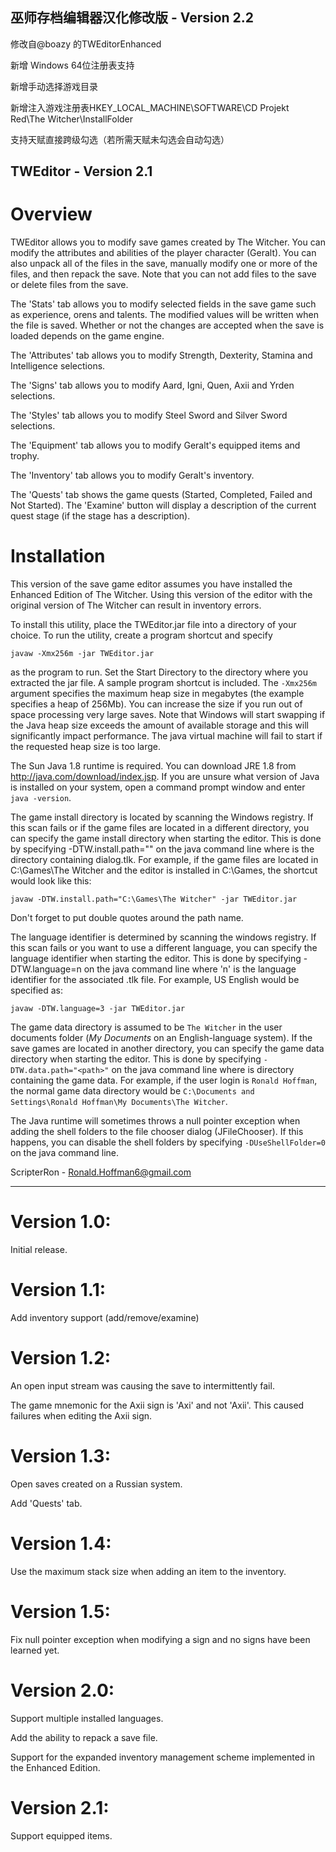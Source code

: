 巫师存档编辑器汉化修改版 - Version 2.2
-------------------------------------

修改自@boazy 的TWEditorEnhanced

新增 Windows 64位注册表支持

新增手动选择游戏目录

新增注入游戏注册表HKEY_LOCAL_MACHINE\SOFTWARE\CD Projekt Red\The Witcher\InstallFolder

支持天赋直接跨级勾选（若所需天赋未勾选会自动勾选）

TWEditor - Version 2.1
----------------------

Overview
========

TWEditor allows you to modify save games created by The Witcher.  You can modify the attributes and abilities of the player character (Geralt). You can also unpack all of the files in the save, manually modify one or more of the files, and then repack the save.  Note that you can not add files to the save or delete files from the save.

The 'Stats' tab allows you to modify selected fields in the save game such as experience, orens and talents.  The modified values will be written when the file is saved.  Whether or not the changes are accepted when the save is loaded depends on the game engine.

The 'Attributes' tab allows you to modify Strength, Dexterity, Stamina and Intelligence selections.

The 'Signs' tab allows you to modify Aard, Igni, Quen, Axii and Yrden selections.

The 'Styles' tab allows you to modify Steel Sword and Silver Sword selections.

The 'Equipment' tab allows you to modify Geralt's equipped items and trophy.

The 'Inventory' tab allows you to modify Geralt's inventory.

The 'Quests' tab shows the game quests (Started, Completed, Failed and Not Started).  The 'Examine' button will display a description of the current quest stage (if the stage has a description).


Installation
============

This version of the save game editor assumes you have installed the Enhanced Edition of The Witcher.  Using this version of the editor with the original version of The Witcher can result in inventory errors.

To install this utility, place the TWEditor.jar file into a directory of your choice.  To run the utility, create a program shortcut and specify 

  `javaw -Xmx256m -jar TWEditor.jar`

as the program to run.  Set the Start Directory to the directory where you extracted the jar file.  A sample program shortcut is included.  The `-Xmx256m` argument specifies the maximum heap size in megabytes (the example specifies a heap of 256Mb).  You can increase the size if you run out of space processing very large saves.  Note that Windows will start swapping if the Java heap size exceeds the amount of available storage and this will significantly impact performance.  The java virtual machine will fail to start if the requested heap size is too large.

The Sun Java 1.8 runtime is required.  You can download JRE 1.8 from http://java.com/download/index.jsp.  If you are unsure what version of Java is installed on your system, open a command prompt window and enter `java -version`.

The game install directory is located by scanning the Windows registry.  If this scan fails or if the game files are located in a different directory, you can specify the game install directory when starting the editor.  This is done by specifying -DTW.install.path="<path>" on the java command line where <path> is the directory containing dialog.tlk.  For example, if the game files are located in C:\Games\The Witcher and the editor is installed in C:\Games, the shortcut would look like this:

  `javaw -DTW.install.path="C:\Games\The Witcher" -jar TWEditor.jar`

Don't forget to put double quotes around the path name.

The language identifier is determined by scanning the windows registry.  If this scan fails or you want to use a different language, you can specify the language identifier when starting the editor.  This is done by specifying -DTW.language=n on the java command line where 'n' is the language identifier for the associated .tlk file.  For example, US English would be specified as:

  `javaw -DTW.language=3 -jar TWEditor.jar`

The game data directory is assumed to be `The Witcher` in the user documents folder (*My Documents* on an English-language system).  If the save games are located in another directory, you can specify the game data directory when starting the editor.  This is done by specifying `-DTW.data.path="<path>"` on the java command line where <path> is directory containing the game data.  For example, if the user login is `Ronald Hoffman`, the normal game data directory would be `C:\Documents and Settings\Ronald Hoffman\My Documents\The Witcher`.

The Java runtime will sometimes throws a null pointer exception when adding the shell folders to the file chooser dialog (JFileChooser).  If this happens, you can disable the shell folders by specifying `-DUseShellFolder=0` on the java command line.

ScripterRon - Ronald.Hoffman6@gmail.com

--------------------------------------------------

Version 1.0:
============
Initial release.


Version 1.1:
============
Add inventory support (add/remove/examine)


Version 1.2:
============
An open input stream was causing the save to intermittently fail.

The game mnemonic for the Axii sign is 'Axi' and not 'Axii'.  This caused failures when editing the Axii sign.


Version 1.3:
============
Open saves created on a Russian system.

Add 'Quests' tab.


Version 1.4:
============
Use the maximum stack size when adding an item to the inventory.


Version 1.5:
============
Fix null pointer exception when modifying a sign and no signs have been learned yet.


Version 2.0:
============
Support multiple installed languages.

Add the ability to repack a save file.

Support for the expanded inventory management scheme implemented in the Enhanced Edition.


Version 2.1:
============
Support equipped items.
